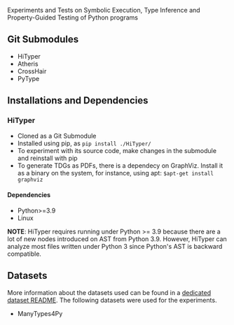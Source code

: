 Experiments and Tests on Symbolic Execution, Type Inference and Property-Guided Testing of Python programs 

## Git Submodules

- HiTyper
- Atheris
- CrossHair
- PyType

## Installations and Dependencies

### HiTyper
- Cloned as a Git Submodule
- Installed using pip, as `pip install ./HiTyper/`
- To experiment with its source code, make changes in the submodule and reinstall with pip
- To generate TDGs as PDFs, there is a dependecy on GraphViz. Install it as a binary on the system, for instance, using apt: `$apt-get install graphviz`

#### Dependencies

- Python>=3.9
- Linux

**NOTE**: HiTyper requires running under Python >= 3.9 because there are a lot of new nodes introduced on AST from Python 3.9. However, HiTyper can analyze most files written under Python 3 since Python's AST is backward compatible.


## Datasets

More information about the datasets used can be found in a [dedicated dataset README](./data/README.md). The following datasets were used for the experiments.

- ManyTypes4Py
